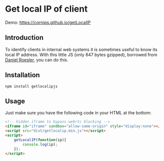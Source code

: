 # Get local IP of client

Demo: https://cornips.github.io/getLocalIP

## Introduction

To identify clients in internal web systems it is sometimes useful to know its local IP address.
With this little JS (only 847 bytes gzipped), borrowed from [Daniel Roesler](https://github.com/diafygi/webrtc-ips), you can do this.

## Installation

```
npm install getlocalipjs
```

## Usage

Just make sure you have the following code in your HTML at the bottom:
```html
<!-- hidden iframe to bypass webrtc blocking -->
<iframe id="iframe" sandbox="allow-same-origin" style="display:none"></iframe>
<script src="dist/getlocalip.min.js"></script>
<script>
    getLocalIP(function(ip){
        console.log(ip);
    });
</script>
```

